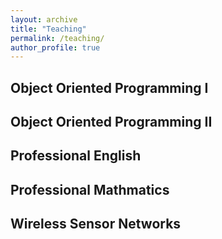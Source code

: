 ```yaml
---
layout: archive
title: "Teaching"
permalink: /teaching/
author_profile: true
---
```


## Object Oriented Programming I

## Object Oriented Programming II

## Professional English

## Professional Mathmatics

## Wireless Sensor Networks